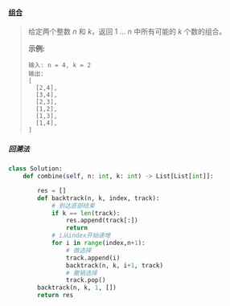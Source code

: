 #### [组合](https://leetcode-cn.com/problems/combinations/)

> 
> 给定两个整数 *n* 和 *k*，返回 1 ... *n* 中所有可能的 *k* 个数的组合。
>
> **示例:**
>
> ```
> 输入: n = 4, k = 2
> 输出:
> [
>   [2,4],
>   [3,4],
>   [2,3],
>   [1,2],
>   [1,3],
>   [1,4],
> ]
> ```

##### 回溯法

```python
class Solution:
    def combine(self, n: int, k: int) -> List[List[int]]:

        res = []
        def backtrack(n, k, index, track):
          	# 到达底部结束
            if k == len(track):
                res.append(track[:])
                return
            # i从index开始递增
            for i in range(index,n+1):
              	# 做选择
                track.append(i)
                backtrack(n, k, i+1, track)
                # 撤销选择
                track.pop()
        backtrack(n, k, 1, [])
        return res
```

